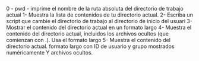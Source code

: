 0 -  pwd - imprime el nombre de la ruta absoluta del directorio de trabajo actual
1- Muestra la lista de contenidos de tu directorio actual.
2- Escriba un script que cambie el directorio de trabajo al directorio de inicio del usuari
3- Mostrar el contenido del directorio actual en un formato largo
4- Muestra el contenido del directorio actual, incluidos los archivos ocultos (que comienzan con .). Usa el formato largo
5- Muestra el contenido del directorio actual. formato largo con ID de usuario y grupo mostrados numéricamente Y archivos ocultos.

